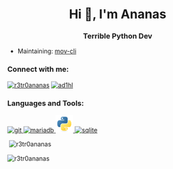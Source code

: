 <h1 align="center">Hi 👋, I'm Ananas</h1>
<h3 align="center">Terrible Python Dev</h3>

- Maintaining: [mov-cli](https://github.com/mov-cli/mov-cli)

<h3 align="left">Connect with me:</h3>
<p align="left">
<a href="https://twitter.com/r3tr0ananas" target="blank"><img align="center" src="https://raw.githubusercontent.com/rahuldkjain/github-profile-readme-generator/master/src/images/icons/Social/twitter.svg" alt="r3tr0ananas" height="30" width="40" /></a>
<a href="https://www.youtube.com/c/ad1hl" target="blank"><img align="center" src="https://raw.githubusercontent.com/rahuldkjain/github-profile-readme-generator/master/src/images/icons/Social/youtube.svg" alt="ad1hl" height="30" width="40" /></a>
</p>

<h3 align="left">Languages and Tools:</h3>
<p align="left"> <a href="https://git-scm.com/" target="_blank" rel="noreferrer"> <img src="https://www.vectorlogo.zone/logos/git-scm/git-scm-icon.svg" alt="git" width="40" height="40"/> </a> <a href="https://mariadb.org/" target="_blank" rel="noreferrer"> <img src="https://www.vectorlogo.zone/logos/mariadb/mariadb-icon.svg" alt="mariadb" width="40" height="40"/> </a> <a href="https://www.python.org" target="_blank" rel="noreferrer"> <img src="https://raw.githubusercontent.com/devicons/devicon/master/icons/python/python-original.svg" alt="python" width="40" height="40"/> </a> <a href="https://www.sqlite.org/" target="_blank" rel="noreferrer"> <img src="https://www.vectorlogo.zone/logos/sqlite/sqlite-icon.svg" alt="sqlite" width="40" height="40"/> </a> </p>

<p>&nbsp;<img align="center" src="https://github-readme-stats.vercel.app/api?username=r3tr0ananas&show_icons=true&locale=en" alt="r3tr0ananas" /></p>

<p><img align="center" src="https://github-readme-streak-stats.herokuapp.com/?user=r3tr0ananas&theme=dark" alt="r3tr0ananas" /></p>
